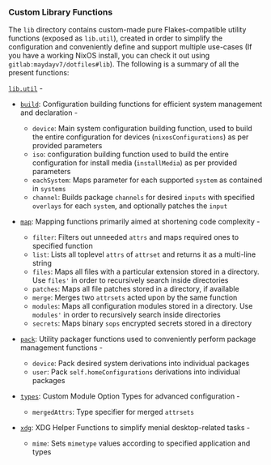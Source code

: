 ### Custom Library Functions
The `lib` directory contains custom-made pure Flakes-compatible utility functions (exposed as `lib.util`), created in order to simplify the configuration and conveniently define and support multiple use-cases (If you have a working NixOS install, you can check it out using `gitlab:maydayv7/dotfiles#lib`). The following is a summary of all the present functions:

[`lib.util`](./default.nix) -
* [`build`](./build.nix): Configuration building functions for efficient system management and declaration -
  + `device`: Main system configuration building function, used to build the entire configuration for devices (`nixosConfigurations`) as per provided parameters
  + `iso`: configuration building function used to build the entire configuration for install media (`installMedia`) as per provided parameters
  + `eachSystem`: Maps parameter for each supported `system` as contained in `systems`
  + `channel`: Builds package `channels` for desired `inputs` with specified `overlays` for each `system`, and optionally patches the `input`

* [`map`](./map.nix): Mapping functions primarily aimed at shortening code complexity -
  + `filter`: Filters out unneeded `attrs` and maps required ones to specified function
  + `list`: Lists all toplevel `attrs` of `attrset` and returns it as a multi-line string
  + `files`: Maps all files with a particular extension stored in a directory. Use `files'` in order to recursively search inside directories
  + `patches`: Maps all file patches stored in a directory, if available
  + `merge`: Merges two `attrsets` acted upon by the same function
  + `modules`: Maps all configuration modules stored in a directory. Use `modules'` in order to recursively search inside directories
  + `secrets`: Maps binary `sops` encrypted secrets stored in a directory

* [`pack`](./pack.nix): Utility packager functions used to conveniently perform package management functions -
  + `device`: Pack desired system derivations into individual packages
  + `user`: Pack `self.homeConfigurations` derivations into individual packages

* [`types`](./types.nix): Custom Module Option Types for advanced configuration -
  + `mergedAttrs`: Type specifier for merged `attrsets`

* [`xdg`](./xdg.nix): XDG Helper Functions to simplify menial desktop-related tasks -
  + `mime`: Sets `mimetype` values according to specified application and types